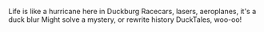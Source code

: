 Life is like a hurricane here in Duckburg
Racecars, lasers, aeroplanes, it's a duck blur
Might solve a mystery, or rewrite history
DuckTales, woo-oo!
